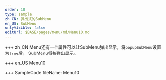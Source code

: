 ```yaml
--- 
order: 10
type: sample
zh_CN: 弹出式的SubMenu
en_US: SubMenu
onlyVisible: false
editUrl: $BASE/pages/menu/md/Menu10.md
---
```


+++ zh_CN
Menu还有一个属性可以让SubMenu弹出显示，将<Code>popupSubMenu</Code>设置为<Code>true</Code>后，
SubMenu将被弹出显示。


+++ en_US
Menu10

+++ SampleCode
fileName: Menu10
